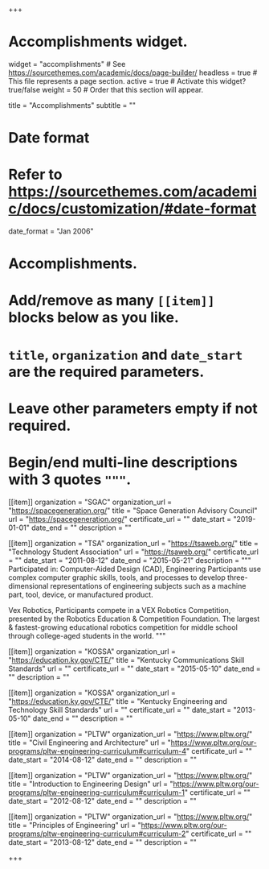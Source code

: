 +++
# Accomplishments widget.
widget = "accomplishments"  # See https://sourcethemes.com/academic/docs/page-builder/
headless = true  # This file represents a page section.
active = true  # Activate this widget? true/false
weight = 50  # Order that this section will appear.

title = "Accomplish&shy;ments"
subtitle = ""

# Date format
#   Refer to https://sourcethemes.com/academic/docs/customization/#date-format
date_format = "Jan 2006"

# Accomplishments.
#   Add/remove as many `[[item]]` blocks below as you like.
#   `title`, `organization` and `date_start` are the required parameters.
#   Leave other parameters empty if not required.
#   Begin/end multi-line descriptions with 3 quotes `"""`.

[[item]]
  organization = "SGAC"
  organization_url = "https://spacegeneration.org/"
  title = "Space Generation Advisory Council"
  url = "https://spacegeneration.org/"
  certificate_url = ""
  date_start = "2019-01-01"
  date_end = ""
  description = ""

[[item]]
  organization = "TSA"
  organization_url = "https://tsaweb.org/"
  title = "Technology Student Association"
  url = "https://tsaweb.org/"
  certificate_url = ""
  date_start = "2011-08-12"
  date_end = "2015-05-21"
  description = """
  Participated in:
  Computer-Aided Design (CAD), Engineering Participants use complex computer graphic skills, tools, and processes to develop three-dimensional representations of engineering subjects such as a machine part, tool, device, or manufactured product.

  Vex Robotics, Participants compete in a VEX Robotics Competition, presented by the Robotics Education & Competition Foundation. The largest & fastest-growing educational robotics competition for middle school through college-aged students in the world.
  """

[[item]]
  organization = "KOSSA"
  organization_url = "https://education.ky.gov/CTE/"
  title = "Kentucky Communications Skill Standards"
  url = ""
  certificate_url = ""
  date_start = "2015-05-10"
  date_end = ""
  description = ""

[[item]]
  organization = "KOSSA"
  organization_url = "https://education.ky.gov/CTE/"
  title = "Kentucky Engineering and Technology Skill Standards"
  url = ""
  certificate_url = ""
  date_start = "2013-05-10"
  date_end = ""
  description = ""

[[item]]
  organization = "PLTW"
  organization_url = "https://www.pltw.org/"
  title = "Civil Engineering and Architecture"
  url = "https://www.pltw.org/our-programs/pltw-engineering-curriculum#curriculum-4"
  certificate_url = ""
  date_start = "2014-08-12"
  date_end = ""
  description = ""

[[item]]
  organization = "PLTW"
  organization_url = "https://www.pltw.org/"
  title = "Introduction to Engineering Design"
  url = "https://www.pltw.org/our-programs/pltw-engineering-curriculum#curriculum-1"
  certificate_url = ""
  date_start = "2012-08-12"
  date_end = ""
  description = ""

[[item]]
  organization = "PLTW"
  organization_url = "https://www.pltw.org/"
  title = "Principles of Engineering"
  url = "https://www.pltw.org/our-programs/pltw-engineering-curriculum#curriculum-2"
  certificate_url = ""
  date_start = "2013-08-12"
  date_end = ""
  description = ""

+++
